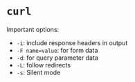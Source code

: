 # `curl`

Important options:
- `-i`: include response headers in output
- `-F name=value`: for form data
- `-d`: for query parameter data
- `-L`: follow redirects
- `-s`: Silent mode
